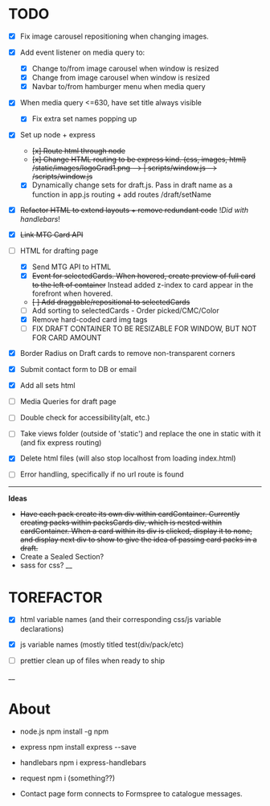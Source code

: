 # TODO

- [x] Fix image carousel repositioning when changing images.

- [x] Add event listener on media query to:
	- [x] Change to/from image carousel when window is resized
	- [x] Change from image carousel when window is resized
	- [x] Navbar to/from hamburger menu when media query

- [x] When media query <=630, have set title always visible
	- [x] Fix extra set names popping up	

- [x] Set up node + express
	- ~~[x] Route html through node~~
	- ~~[x] Change HTML routing to be express kind. (css, images, html) /static/images/logoGrad1.png --> | scripts/window.js --> /scripts/window.js~~
	- [x] Dynamically change sets for draft.js. Pass in draft name as a function in app.js routing + add routes /draft/setName

- [x] ~~Refactor HTML to extend layouts + remove redundant code~~ !*Did with handlebars*!

- [x] ~~Link MTG Card API~~

- [ ] HTML for drafting page
	- [x] Send MTG API to HTML
	- [x] ~~Event for selectedCards. When hovered, create preview of full card to the left of container~~ Instead added z-index to card appear in the forefront when hovered.
	- ~~[ ] Add draggable/repositional to selectedCards~~
	- [ ] Add sorting to selectedCards - Order picked/CMC/Color
	- [x] Remove hard-coded card img tags 
	- [ ] FIX DRAFT CONTAINER TO BE RESIZABLE FOR WINDOW, BUT NOT FOR CARD AMOUNT

- [x] Border Radius on Draft cards to remove non-transparent corners

- [x] Submit contact form to DB or email

- [x] Add all sets html

- [ ] Media Queries for draft page

- [ ] Double check for accessibility(alt, etc.)

- [ ] Take views folder (outside of 'static') and replace the one in static with it (and fix express routing)

- [x] Delete html files (will also stop localhost from loading index.html)

- [ ] Error handling, specifically if no url route is found

___
**Ideas** 

 - ~~Have each pack create its own div within cardContainer. Currently creating packs within packsCards div, which is nested within cardContainer. When a card within its div is clicked, display it to none, and display next div to show to give the idea of passing card packs in a draft.~~
 - Create a Sealed Section?
 - sass for css?
 __

 # TOREFACTOR
 - [x] html variable names (and their corresponding css/js variable declarations)

 - [x] js variable names (mostly titled test(div/pack/etc)

 - [ ] prettier clean up of files when ready to ship

 __

# About

- node.js npm install -g npm

- express npm install express --save

- handlebars npm i express-handlebars

- request npm i (something??)

- Contact page form connects to Formspree to catalogue messages. 

